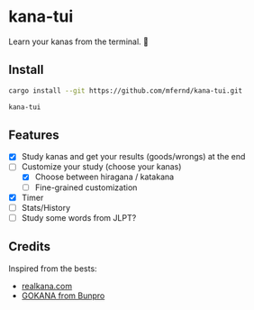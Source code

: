 # kana-tui

Learn your kanas from the terminal. 🗿

## Install

```sh
cargo install --git https://github.com/mfernd/kana-tui.git

kana-tui
```

## Features

- [x] Study kanas and get your results (goods/wrongs) at the end
- [ ] Customize your study (choose your kanas)
  - [x] Choose between hiragana / katakana
  - [ ] Fine-grained customization
- [x] Timer
- [ ] Stats/History
- [ ] Study some words from JLPT?

## Credits

Inspired from the bests:

- [realkana.com](https://realkana.com/)
- [GOKANA from Bunpro](https://arcade.bunpro.jp/gokana/)
